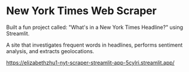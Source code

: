 # New York Times Web Scraper

Built a fun project called: "What's in a New York Times Headline?" using Streamlit.

A site that investigates frequent words in headlines, performs sentiment analysis, and extracts geolocations.

https://elizabethzhu1-nyt-scraper-streamlit-app-5cylri.streamlit.app/
